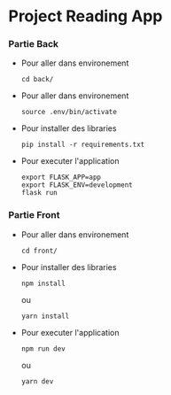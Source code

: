 # Project Reading App

### Partie Back

- Pour aller dans environement

  ```
  cd back/
  ```

- Pour aller dans environement

  ```
  source .env/bin/activate
  ```

- Pour installer des libraries

  ```
  pip install -r requirements.txt
  ```

- Pour executer l'application

  ```
  export FLASK_APP=app
  export FLASK_ENV=development
  flask run
  ```

### Partie Front

- Pour aller dans environement

  ```
  cd front/
  ```

- Pour installer des libraries

  ```
  npm install
  ```

  ou

  ```
  yarn install
  ```

- Pour executer l'application

  ```
  npm run dev
  ```

  ou

  ```
  yarn dev
  ```

<!-- ##### Ne concerne pas

Installing env Python
`virtualenv .env` -->
